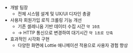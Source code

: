 - 개발 팀장
  - 전체 시스템 설계 및 UX/UI 디자인 총괄
- 사용자 회원가입 로직 크롤링 기능 개선
  - 기존 셀레니움 기반 데이터 수집 시간 `약 10초`
  - → HTTP 통신으로 변경하여 대기시간 `약 1초로 단축`
- 효과적인 시각화 구현
  - 다양한 화면에 Lottie 애니메이션 적용으로 사용자 경험 향상
